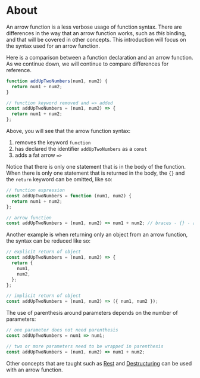 # About

An arrow function is a less verbose usage of function syntax.
There are differences in the way that an arrow function works, such
as _this_ binding, and that will be covered in other concepts. This
introduction will focus on the syntax used for an arrow function.

Here is a comparison between a function declaration and an arrow
function. As we continue down, we will continue to compare differences
for reference.

```javascript
function addUpTwoNumbers(num1, num2) {
  return num1 + num2;
}

// function keyword removed and => added
const addUpTwoNumbers = (num1, num2) => {
  return num1 + num2;
};
```

Above, you will see that the arrow function syntax:

1. removes the keyword `function`
2. has declared the identifier `addUpTwoNumbers` as a `const`
3. adds a fat arrow `=>`

Notice that there is only one statement that is in the body of the
function. When there is only one statement that is returned in the
body, the `{}` and the `return` keyword can be omitted, like so:

```javascript
// function expression
const addUpTwoNumbers = function (num1, num2) {
  return num1 + num2;
};

// arrow function
const addUpTwoNumbers = (num1, num2) => num1 + num2; // braces - {} - and return removed
```

Another example is when returning only an object from an arrow
function, the syntax can be reduced like so:

```javascript
// explicit return of object
const addUpTwoNumbers = (num1, num2) => {
  return {
    num1,
    num2,
  };
};

// implicit return of object
const addUpTwoNumbers = (num1, num2) => ({ num1, num2 });
```

The use of parenthesis around parameters depends on the number of parameters:

<!-- prettier-ignore-start -->
```javascript
// one parameter does not need parenthesis
const addUpTwoNumbers = num1 => num1;

// two or more parameters need to be wrapped in parenthesis
const addUpTwoNumbers = (num1, num2) => num1 + num2;
```
<!-- prettier-ignore-end -->

Other concepts that are taught such as [Rest][concept-rest] and
[Destructuring][concept-destructure] can be used with an arrow function.

[concept-rest]: /tracks/javascript/concepts/rest-and-spread
[concept-destructure]: /tracks/javascript/concepts/array-destructuring

